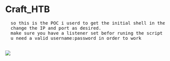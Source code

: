 # Craft_HTB
<pre>
  so this is the POC i userd to get the initial shell in the "[NOT_YET_RETIRED]" machine in HackTheBox
  change the IP and port as desired.
  make sure you have a listener set befor runing the script
  u need a valid username:password in order to work
</pre>
<br>
<img src="https://i.imgur.com/hETzNQR.png">

